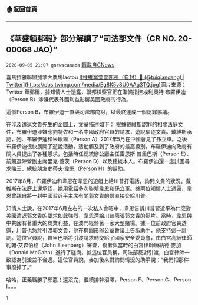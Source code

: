 ###  [:house:返回首頁](https://github.com/ourhimalayas/txt)
---

## 《華盛頓郵報》部分解讀了“司法部文件（CR NO. 20-00068 JAO）”
`2020-09-05 21:07 gnewscanada` [轉載自GNews](https://gnews.org/zh-hant/336304/)

喜馬拉雅聯盟加拿大農場laotou
[!\[推推黨萱萱部長（自封）👊 (@tuiqiandang) | Twitter\](https://pbs.twimg.com/media/Eg8K5v8U0AAg3TQ.jpg)](https://www.google.ca/url?sa=i&amp;url=https%3A%2F%2Ftwitter.com%2Ftuiqiandang%3Flang%3Dro&amp;psig=AOvVaw1L2u1z1ChePExSbZeXgj3D&amp;ust=1599440507575000&amp;source=images&amp;cd=vfe&amp;ved=0CAIQjRxqFwoTCJCOnK6q0-sCFQAAAAAdAAAAABAD)圖片來源：Twitter 
華郵稱，據知情人士透露，聯邦檢察官正在準備指控埃利奧特·布羅伊迪（Person B）涉嫌代表外國利益影響美國政府的行為。

這個Person B，布羅伊迪一直與司法部商討，以最終達成一個認罪協議。

在涉及遣返文貴先生的企圖上，文章描述如下： 根據戴維斯認罪的相關法庭文件，布羅伊迪涉嫌應劉特佐和一名中國政府官員的請求，遊說驅逐文貴。戴維斯承認，她、布羅伊迪和米歇爾（Person A）2017年5月在中國會見了孫立軍。之後布羅伊迪很快展開了遊說活動，活動觸及到了政府的最高級別。布羅伊迪向政府有關人員提出了各種懇求，包括時任總統辦公廳主任雷恩斯·普里巴斯（Person E）、前競選陣營副主席里克·蓋茨（Person D）以及總統本人。布羅伊迪還一度試圖尋求賭王、總統朋友史蒂夫·韋恩（Person H）的幫助。

2017年8月，布羅伊迪和韋恩在韋恩的遊艇上給川普打電話，詢問文貴的狀況。戴維斯在法庭上還承認，她用電話多次聯繫韋恩和孫立軍。據兩位知情人士透露，韋恩曾親自將一封中國習近平主席有關郭文貴的信直接交給川普。

知情人士說，在2017年6月左右的一次私人會晤中，韋恩告訴川普習近平為什麼對美國遣返郭文貴的要求如此強烈，韋恩還給川普兩張郭文貴的照片。當時，韋恩與中共國有著重大的商業利益，在澳門經營著一家大型賭場。據一位前政府官員透露，川普也急於引渡郭文貴，他在橢圓形辦公室會議上告訴助手，他支持這一計劃。這位官員說，普里巴斯將引渡請求轉交給了國家安全委員會，由白宮高級律師約翰·艾森伯格（John Eisenberg）審查，後者與當時的白宮律師唐納德·麥加（Donald McGahn）進行了磋商。據這位官員稱，司法部反對引渡，白宮律師一致認為引渡並不合適。這位官員說，麥加後來對詢問情況的助手說：“我們把那件事廢掉了。”

哈哈，正義戰勝了邪惡！還沒完，繼續排幹沼澤，Person F、Person G、Person I……

1

